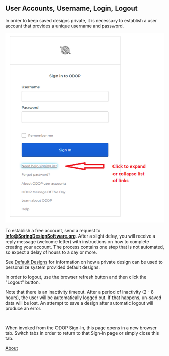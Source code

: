 ## User Accounts, Username, Login, Logout

In order to keep saved designs private, 
it is necessary to establish a user account that provides a unique username and password.   

![Sign-in screen](../Help/png/SignInWidgetExpanded.png "Sign-in screen")    

To establish a free account, send a request to **Info@SpringDesignSoftware.org**.
After a slight delay, you will receive a reply message (welcome letter) with instructions on how to complete creating your account. 
The process contains one step that is not automated, so expect a delay of hours to a day or more.   

See [Default Designs](../Help/defaultDesigns) for information on how a private design
can be used to personalize system provided default designs.

In order to logout, use the browser refresh button and then click the "Logout" button.

Note that there is an inactivity timeout. 
After a period of inactivity (2 - 8 hours), the user will be automatically logged out. 
If that happens, un-saved data will be lost. 
An attempt to save a design after automatic logout will produce an error. 

&nbsp;

When invoked from the ODOP Sign-In, this page opens in a new browser tab.
Switch tabs in order to return to that Sign-In page or simply close this tab.   

[About](./)
